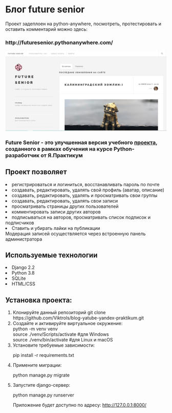 <h1>Блог future senior</h1>
Проект задеплоен на python-anywhere, посмотреть, протестировать и оставить комментарий можно здесь: <h3>http://futuresenior.pythonanywhere.com/</h3>
<img src="imgs/1.jpg">

<h3>Future Senior - это улучшенная версия учебного <a href="https://github.com/Viktrols/blog-yatube-yandex-praktikum">проекта</a>, созданного в рамках обучения на курсе Python-разработчик от Я.Практикум</h3>
<h2>Проект позволяет</h2>

<li>регистрироваться и логиниться, восстанавливать пароль по почте</li>
<li>создавать, редактировать, удалять свой профиль (аватар, описание)</li>
<li>создавать, редактировать, удалять и просматривать свои группы</li>
<li>создавать, редактировать, удалять свои записи</li>
<li>просматривать страницы других пользователей</li>
<li>комментировать записи других авторов</li>
<li>подписываться на авторов, просматривать список подписок и подписчиков</li>
<li>Ставить и убирать лайки на публикации</li>
Модерация записей осуществляется через встроенную панель администратора

<h2>Используемые технологии</h2>
<li>Django 2.2</li>
<li>Python 3.8</li>
<li>SQLite</li>
<li>HTML/CSS</li>
<h2>Установка проекта:</h2>
<ol>
  <li>Клонируйте данный репозиторий git clone https://github.com/Viktrols/blog-yatube-yandex-praktikum.git</li>
<li>Создайте и активируйте виртуальное окружение:<br>
python -m venv venv<br>
source ./venv/Scripts/activate  #для Windows<br>
  source ./venv/bin/activate      #для Linux и macOS</li>
<li>Установите требуемые зависимости:

  pip install -r requirements.txt</li>
<li>Примените миграции:

python manage.py migrate</li>

<li>Запустите django-сервер:

python manage.py runserver</li>

Приложение будет доступно по адресу: http://127.0.0.1:8000/
</ol>

